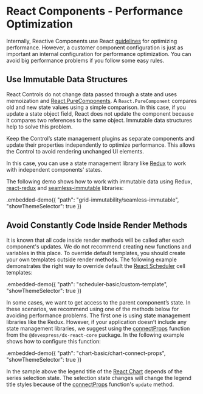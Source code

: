 # React Components - Performance Optimization

Internally, Reactive Components use React [guidelines](https://reactjs.org/docs/optimizing-performance.html) for optimizing performance. However, a customer component configuration is just as important an internal configuration for performance optimization. You can avoid big performance problems if you follow some easy rules.

## Use Immutable Data Structures

React Controls do not change data passed through a state and uses memoization and [React.PureComponents](https://reactjs.org/docs/react-api.html#reactpurecomponent). A `React.PureComponent` compares old and new state values using a simple comparison. In this case, if you update a state object field, React does not update the component because it compares two references to the same object. Immutable data structures help to solve this problem.

Keep the Control’s state management plugins as separate components and update their properties independently to optimize performance. This allows the Control to avoid rendering unchanged UI elements.

In this case, you can use a state management library like [Redux](https://redux.js.org/) to work with independent components’ states.

The following demo shows how to work with immutable data using Redux, [react-redux](https://github.com/reduxjs/react-redux) and [seamless-immutable](https://github.com/rtfeldman/seamless-immutable) libraries:

.embedded-demo({ "path": "grid-immutability/seamless-immutable", "showThemeSelector": true })

## Avoid Constantly Code Inside Render Methods

It is known that all code inside render methods will be called after each component's updates. We do not recommend creating new functions and variables in this place. To override default templates, you should create your own templates outside render methods. The following example demonstrates the right way to override default the [React Scheduler](https://devexpress.github.io/devextreme-reactive/react/scheduler) cell templates:

.embedded-demo({ "path": "scheduler-basic/custom-template", "showThemeSelector": true })

In some cases, we want to get access to the parent component’s state. In these scenarios, we recommend using one of the methods below for avoiding performance problems. The first one is using state management libraries like the Redux. However, if your application doesn’t include any state management libraries, we suggest using the [connectProps](../../../dx-react-core/docs/reference/connect-props.md) function from the `@devexpress/dx-react-core` package. In the following example shows how to configure this function:

.embedded-demo({ "path": "chart-basic/chart-connect-props", "showThemeSelector": true })

In the sample above the legend title of the [React Chart](https://devexpress.github.io/devextreme-reactive/react/chart) depends of the series selection state. The selection state changes will change the legend title styles because of the [connectProps](../../../dx-react-core/docs/reference/connect-props.md) function's `update` method.

